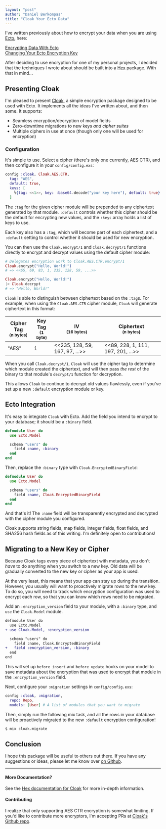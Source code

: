 ```yaml
---
layout: "post"
author: "Daniel Berkompas"
title: "Cloak Your Ecto Data"
---
```


I've written previously about how to encrypt your data when you are using
[Ecto][ecto], here:

[Encrypting Data With Ecto](http://blog.danielberkompas.com/elixir/security/2015/07/03/encrypting-data-with-ecto.html)  
[Changing Your Ecto Encryption Key](http://blog.danielberkompas.com/elixir/security/2015/07/09/changing-your-ecto-encryption-key.html)

After deciding to use encryption for one of my personal projects, I decided that
the techniques I wrote about should be built into a [Hex][hex] package. With
that in mind...

## Presenting Cloak

I'm pleased to present [Cloak][cloak], a simple encryption package designed to
be used with Ecto. It implements all the ideas I've written about, and then
some. It supports:

- Seamless encryption/decryption of model fields
- Zero-downtime migrations to new keys _and cipher suites_
- Multiple ciphers in use at once (though only one will be used for encryption)

### Configuration

It's simple to use. Select a cipher (there's only one currently, AES CTR), and
then configure it in your `config/config.exs`:

```elixir
config :cloak, Cloak.AES.CTR,
  tag: "AES",
  default: true,
  keys: [
    %{tag: <<1>>, key: :base64.decode("your key here"), default: true}
  ]
```

The `:tag` for the given cipher module will be prepended to any ciphertext 
generated by that module. `:default` controls whether this cipher should be the
default for encrypting new values, and the `:keys` array holds a list of keys 
to use.

Each key also has a `:tag`, which will become part of each ciphertext, and a
`:default` setting to control whether it should be used for new encryption.

You can then use the `Cloak.encrypt/1` and `Cloak.decrypt/1` functions directly 
to encrypt and decrypt values using the default cipher module:

```elixir
# Delegates encryption work to Cloak.AES.CTR.encrypt/1
Cloak.encrypt("Hello, World!")
# => <<65, 69, 83, 1, 235, 128, 59, ...>>

Cloak.encrypt("Hello, World!")
|> Cloak.decrypt
# => "Hello, World!"
```

`Cloak` is able to distinguish between ciphertext based on the `:tag`s. For
example, when using the `Cloak.AES.CTR` cipher module, `Cloak` will generate
ciphertext in this format:

| Cipher Tag <br /><small>(n bytes)</small> | Key Tag <br /><small>(1 byte)</small> | IV <br /><small>(16 bytes)</small> | Ciphertext <br /><small>(n bytes)</small> |
| -------                                   | -------                               | ------                             | ------                                    |
| "AES"                                     | 1                                     | <<235, 128, 59, 167, 97, ...>>     | <<89, 228, 1, 111, 197, 201, ...>>        |

When you call `Cloak.decrypt/1`, `Cloak` will use the cipher tag to determine 
which module created the ciphertext, and will then pass _the rest_ of the 
binary to that module's `decrypt/1` function for decryption.

This allows `Cloak` to continue to decrypt old values flawlessly, even if you've
set up a new `:default` encryption module or key.

## Ecto Integration

It's easy to integrate `Cloak` with Ecto. Add the field you intend to encrypt to
your database; it should be a `:binary` field.

```elixir
defmodule User do
  use Ecto.Model

  schema "users" do
    field :name, :binary
  end
end
```

Then, replace the `:binary` type with `Cloak.EncryptedBinaryField`:

```elixir
defmodule User do
  use Ecto.Model

  schema "users" do
    field :name, Cloak.EncryptedBinaryField
  end
end
```

And that's it! The `:name` field will be transparently encrypted and decrypted
with the cipher module you configured.

Cloak supports string fields, map fields, integer fields, float fields, and
SHA256 hash fields as of this writing. I'm definitely open to contributions!

## Migrating to a New Key or Cipher

Because Cloak tags every piece of ciphertext with metadata, you don't _have_ to
do anything when you switch to a new key. Old data will be gradually converted
to the new key or cipher as your app is used.

At the very least, this means that your app can stay up during the transition.
However, you usually will want to proactively migrate rows to the new key. To do
so, you will need to track which encryption configuration was used to encrypt
each row, so that you can know which rows need to be migrated.

Add an `:encryption_version` field to your module, with a `:binary` type, and
`use` the `Cloak.Model` module.

```diff
defmodule User do
  use Ecto.Model
+ use Cloak.Model, :encryption_version

  schema "users" do
    field :name, Cloak.EncryptedBinaryField
+   field :encryption_version, :binary
  end
end
```

This will set up `before_insert` and `before_update` hooks on your model to save
metadata about the encryption that was used to encrypt that module in the
`:encryption_version` field.

Next, configure your `:migration` settings in `config/config.exs`:

```elixir
config :cloak, :migration,
  repo: Repo,
  models: [User] # A list of modules that you want to migrate
```

Then, simply run the following mix task, and all the rows in your database will
be proactively migrated to the new `:default` encryption configuration!

```bash
$ mix cloak.migrate
```

## Conclusion

I hope this package will be useful to others out there. If you have any
suggestions or ideas, please let me know over [on Github][cloak].

<hr />

#### More Documentation?

See the [Hex documentation for Cloak](http://hexdocs.pm/cloak) for more in-depth
information. 

#### Contributing

I realize that only supporting AES CTR encryption is somewhat limiting. If you'd 
like to contribute more encryptors, I'm accepting PRs at 
[Cloak's Github repo][cloak].

[hex]: http://hex.pm
[cloak]: https://github.com/danielberkompas/cloak
[ecto]: https://github.com/elixir-lang/ecto
